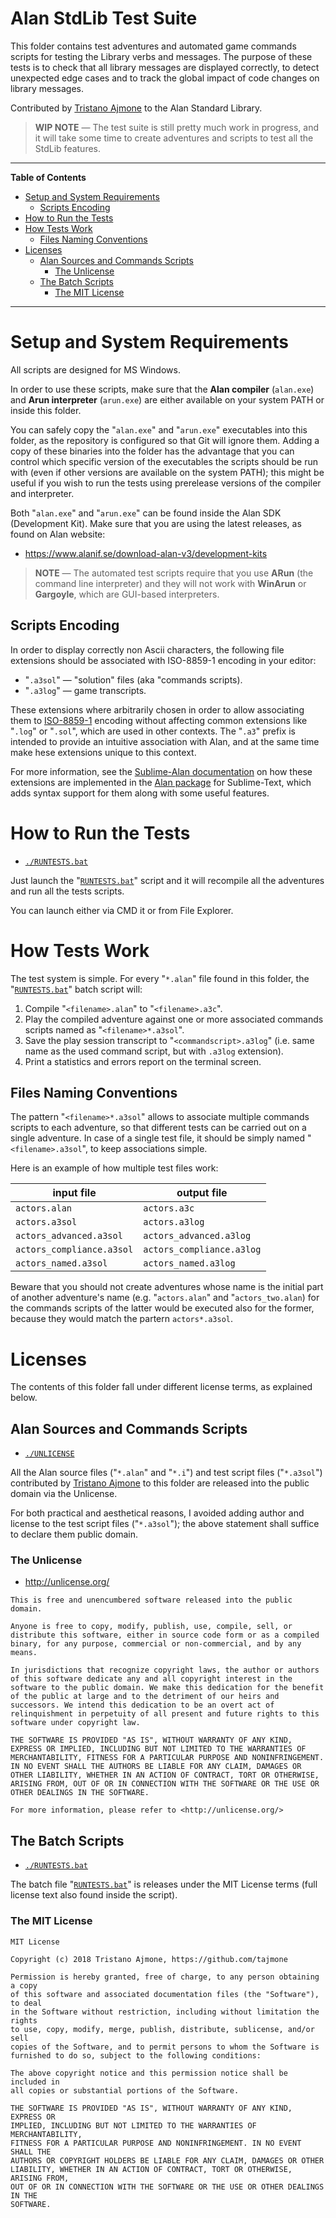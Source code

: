 # Alan StdLib Test Suite

This folder contains test adventures and automated game commands scripts for testing the Library verbs and messages. The purpose of these tests is to check that all library messages are displayed correctly, to detect unexpected edge cases and to track the global impact of code changes on library messages.

Contributed by [Tristano Ajmone] to the Alan Standard Library.

> __WIP NOTE__ — The test suite is still pretty much work in progress, and it will take some time to create adventures and scripts to test all the StdLib features.

-----

**Table of Contents**

<!-- MarkdownTOC autolink="true" bracket="round" autoanchor="false" lowercase="only_ascii" uri_encoding="true" levels="1,2,3" -->

- [Setup and System Requirements](#setup-and-system-requirements)
    - [Scripts Encoding](#scripts-encoding)
- [How to Run the Tests](#how-to-run-the-tests)
- [How Tests Work](#how-tests-work)
    - [Files Naming Conventions](#files-naming-conventions)
- [Licenses](#licenses)
    - [Alan Sources and Commands Scripts](#alan-sources-and-commands-scripts)
        - [The Unlicense](#the-unlicense)
    - [The Batch Scripts](#the-batch-scripts)
        - [The MIT License](#the-mit-license)

<!-- /MarkdownTOC -->

-----

# Setup and System Requirements

All scripts are designed for MS Windows.

In order to use these scripts, make sure that the __Alan compiler__ (`alan.exe`) and __Arun interpreter__ (`arun.exe`) are either available on your system PATH or inside this folder. 

You can safely copy the "`alan.exe`" and "`arun.exe`" executables into this folder, as the repository is configured so that Git will ignore them. Adding a copy of these binaries into the folder has the advantage that you can control which specific version of the executables the scripts should be run with (even if other versions are available on the system PATH); this might be useful if you wish to run the tests using prerelease versions of the compiler and interpreter.

Both "`alan.exe`" and "`arun.exe`" can be found inside the Alan SDK (Development Kit). Make sure that you are using the latest releases, as found on Alan website:

- https://www.alanif.se/download-alan-v3/development-kits

> __NOTE__ — The automated test scripts require that you use __ARun__ (the command line interpreter) and they will not work with __WinArun__ or __Gargoyle__, which are GUI-based interpreters.

## Scripts Encoding

In order to display correctly non Ascii characters, the following file extensions should be associated with ISO-8859-1 encoding in your editor:

- "`.a3sol`" — "solution" files (aka "commands scripts).
- "`.a3log`" — game transcripts.

These extensions where arbitrarily chosen in order to allow associating them to [ISO-8859-1] encoding without affecting common extensions like "`.log`" or "`.sol`", which are used in other contexts. The "`.a3`" prefix is intended to provide an intuitive association with Alan, and at the same time make hese extensions unique to this context.

For more information, see the [Sublime-Alan documentation] on how these extensions are implemented in the [Alan package] for Sublime-Text, which adds syntax support for them along with some useful features.


# How to Run the Tests

- [`./RUNTESTS.bat`][RUNTESTS]

Just launch the "[`RUNTESTS.bat`][RUNTESTS]" script and it will recompile all the adventures and run all the tests scripts.

You can launch either via CMD it or from File Explorer.

# How Tests Work

The test system is simple. For every "`*.alan`" file found in this folder, the "[`RUNTESTS.bat`][RUNTESTS]" batch script will:

1. Compile "`<filename>.alan`" to "`<filename>.a3c`".
2. Play the compiled adventure against one or more associated commands scripts named as "`<filename>*.a3sol`".
3. Save the play session transcript to "`<commandscript>.a3log`" (i.e. same name as the used command script, but with `.a3log` extension).
4. Print a statistics and errors report on the terminal screen.

## Files Naming Conventions

The pattern "`<filename>*.a3sol`" allows to associate multiple commands scripts to each adventure, so that different tests can be carried out on a single adventure. In case of a single test file, it should be simply named "`<filename>.a3sol`", to keep associations simple.

Here is an example of how multiple test files work:

|         input file        |        output file        |
|---------------------------|---------------------------|
| `actors.alan`             | `actors.a3c`              |
| `actors.a3sol`            | `actors.a3log`            |
| `actors_advanced.a3sol`   | `actors_advanced.a3log`   |
| `actors_compliance.a3sol` | `actors_compliance.a3log` |
| `actors_named.a3sol`      | `actors_named.a3log`      |


Beware that you should not create adventures whose name is the initial part of another adventure's name (e.g. "`actors.alan`" and "`actors_two.alan`) for the commands scripts of the latter would be executed also for the former, because they would match the partern `actors*.a3sol`.

# Licenses

The contents of this folder fall under different license terms, as explained below.

## Alan Sources and Commands Scripts

- [`./UNLICENSE`][Unlicense]

All the Alan source files ("`*.alan`" and "`*.i`") and test script files ("`*.a3sol`") contributed by [Tristano Ajmone] to this folder are released into the public domain via the Unlicense.

For both practical and aesthetical reasons, I avoided adding author and license to the test script files ("`*.a3sol`"); the above statement shall suffice to declare them public domain.

### The Unlicense

- http://unlicense.org/

```
This is free and unencumbered software released into the public domain.

Anyone is free to copy, modify, publish, use, compile, sell, or
distribute this software, either in source code form or as a compiled
binary, for any purpose, commercial or non-commercial, and by any
means.

In jurisdictions that recognize copyright laws, the author or authors
of this software dedicate any and all copyright interest in the
software to the public domain. We make this dedication for the benefit
of the public at large and to the detriment of our heirs and
successors. We intend this dedication to be an overt act of
relinquishment in perpetuity of all present and future rights to this
software under copyright law.

THE SOFTWARE IS PROVIDED "AS IS", WITHOUT WARRANTY OF ANY KIND,
EXPRESS OR IMPLIED, INCLUDING BUT NOT LIMITED TO THE WARRANTIES OF
MERCHANTABILITY, FITNESS FOR A PARTICULAR PURPOSE AND NONINFRINGEMENT.
IN NO EVENT SHALL THE AUTHORS BE LIABLE FOR ANY CLAIM, DAMAGES OR
OTHER LIABILITY, WHETHER IN AN ACTION OF CONTRACT, TORT OR OTHERWISE,
ARISING FROM, OUT OF OR IN CONNECTION WITH THE SOFTWARE OR THE USE OR
OTHER DEALINGS IN THE SOFTWARE.

For more information, please refer to <http://unlicense.org/>
```


## The Batch Scripts

- [`./RUNTESTS.bat`][RUNTESTS]

The batch file "[`RUNTESTS.bat`][RUNTESTS]" is releases under the MIT License terms (full license text also found inside the script).

### The MIT License

```
MIT License

Copyright (c) 2018 Tristano Ajmone, https://github.com/tajmone

Permission is hereby granted, free of charge, to any person obtaining a copy
of this software and associated documentation files (the "Software"), to deal
in the Software without restriction, including without limitation the rights
to use, copy, modify, merge, publish, distribute, sublicense, and/or sell
copies of the Software, and to permit persons to whom the Software is
furnished to do so, subject to the following conditions:

The above copyright notice and this permission notice shall be included in
all copies or substantial portions of the Software.

THE SOFTWARE IS PROVIDED "AS IS", WITHOUT WARRANTY OF ANY KIND, EXPRESS OR
IMPLIED, INCLUDING BUT NOT LIMITED TO THE WARRANTIES OF MERCHANTABILITY,
FITNESS FOR A PARTICULAR PURPOSE AND NONINFRINGEMENT. IN NO EVENT SHALL THE
AUTHORS OR COPYRIGHT HOLDERS BE LIABLE FOR ANY CLAIM, DAMAGES OR OTHER
LIABILITY, WHETHER IN AN ACTION OF CONTRACT, TORT OR OTHERWISE, ARISING FROM,
OUT OF OR IN CONNECTION WITH THE SOFTWARE OR THE USE OR OTHER DEALINGS IN THE
SOFTWARE.
```


<!-----------------------------------------------------------------------------
                               REFERENCE LINKS                                
------------------------------------------------------------------------------>


[Tristano Ajmone]: https://github.com/tajmone "Visit Tristano Ajmone's profile on GitHub"

[ISO-8859-1]: https://en.wikipedia.org/wiki/ISO/IEC_8859-1 "Read Wikipedia's page on ISO-8859-1"

<!-- PORJECT FILES -->

[RUNTESTS]: ./RUNTESTS.bat  "View the batch file source"
[Unlicense]: ./UNLICENSE    "View the full text of the Unlicense terms"


<!-- Sublime-Alan -->

[Sublime-Alan documentation]: https://github.com/tajmone/sublime-alan#transcipt-and-solution-syntaxes "Go to Sublime-Alan documentation on Alan Solution and Transcript files"
[Alan package]: https://github.com/tajmone/sublime-alan "Go to the Sublime-Alan project, a package that adds Alan syntax support to Sublime Text"


<!-- EOF -->
